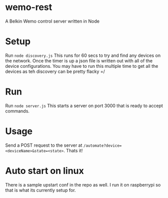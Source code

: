 # wemo-rest
A Belkin Wemo control server written in Node

# Setup
Run `node discovery.js`
This runs for 60 secs to try and find any devices on the network. Once the timer is up a json file is written out with
all of the device configurations. You may have to run this multiple time to get all the devices as teh discovery can be pretty flacky =/

# Run
Run `node server.js`
This starts a server on port 3000 that is ready to accept commands.

# Usage
Send a POST request to the server at `/automate?device=<deviceName>&state=<state>`. Thats it!

# Auto start on linux
There is a sample upstart conf in the repo as well. I run it on raspberrypi so that is what its currently setup for.
